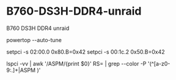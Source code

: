 # B760-DS3H-DDR4-unraid
B760 DS3H DDR4 unraid


powertop --auto-tune

setpci -s 02:00.0 0x80.B=0x42
setpci -s 00:1c.2 0x50.B=0x42

lspci -vv | awk '/ASPM/{print $0}' RS= | grep --color -P '(^[a-z0-9:.]+|ASPM )'
